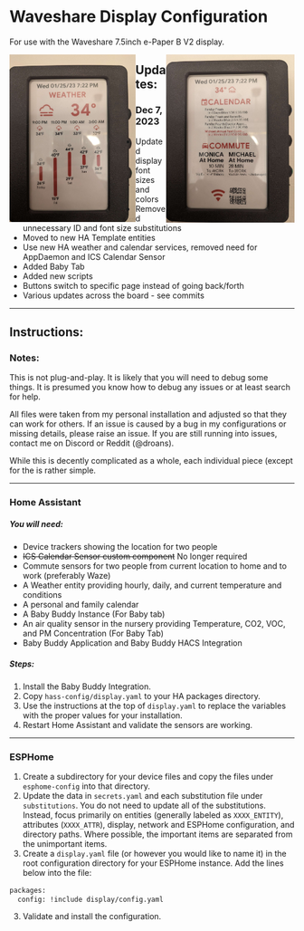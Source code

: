 # Waveshare Display Configuration
For use with the Waveshare 7.5inch e-Paper B V2 display.
<p>
<img style="float" align="left" src="static/weather.jpeg" alt="Example of Weather Display Screen Tab" width="44.2%"/> <img style="float" align="right" src="static/calendar.jpeg" alt="Example of Calendar Display Screen Tab" width="45%"/>
</p>

## Updates:
### Dec 7, 2023
* Updated display font sizes and colors
* Removed unnecessary ID and font size substitutions
* Moved to new HA Template entities
* Use new HA weather and calendar services, removed need for AppDaemon and ICS Calendar Sensor
* Added Baby Tab
* Added new scripts
* Buttons switch to specific page instead of going back/forth
* Various updates across the board - see commits
---

## Instructions:

### Notes:
This is not plug-and-play. It is likely that you will need to debug some things. It is presumed you know how to debug any issues or at least search for help.

All files were taken from my personal installation and adjusted so that they can work for others. If an issue is caused by a bug in my configurations or missing details, please raise an issue. If you are still running into issues, contact me on Discord or Reddit (@droans). 

While this is decently complicated as a whole, each individual piece (except for the is rather simple. 

---

###   Home Assistant

#####   You will need:
* Device trackers showing the location for two people
* ~~ICS Calendar Sensor custom component~~ No longer required
* Commute sensors for two people from current location to home and to work (preferably Waze)
* A Weather entity providing hourly, daily, and current temperature and conditions
* A personal and family calendar
* A Baby Buddy Instance (For Baby tab)
* An air quality sensor in the nursery providing Temperature, CO2, VOC, and PM Concentration (For Baby Tab)
* Baby Buddy Application and Baby Buddy HACS Integration

#####  Steps:

1. Install the Baby Buddy Integration.
2. Copy `hass-config/display.yaml` to your HA packages directory.
3. Use the instructions at the top of `display.yaml` to replace the variables with the proper values for your installation.
4. Restart Home Assistant and validate the sensors are working. 

---
###   ESPHome

1. Create a subdirectory for your device files and copy the files under `esphome-config` into that directory.
2. Update the data in `secrets.yaml` and each substitution file under `substitutions`. You do not need to update all of the substitutions. Instead, focus primarily on entities (generally labeled as `XXXX_ENTITY`), attributes (`XXXX_ATTR`), display, network and ESPHome configuration, and directory paths. Where possible, the important items are separated from the unimportant items. 
3. Create a `display.yaml` file (or however you would like to name it) in the root configuration directory for your ESPHome instance. Add the lines below into the file:

```
packages:
  config: !include display/config.yaml
```

3. Validate and install the configuration. 